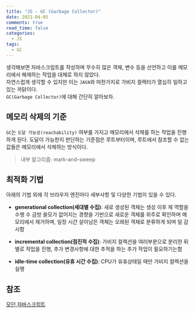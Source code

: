```yaml
---
title: "JS - GC (Garbage Collector)"
date: 2021-04-05
comments: true
read_time: false
categories:
  - JS
tags:
  - GC
---
```


생각해보면 자바스크립트를 작성하며 무수히 많은 객체, 변수 등을 선언하고 이를 메모리에서 해제하는 작업을 대체로 하지 않았다.  
자연스럽게 생각할 수 있지만 이는 `JAVA`와 마찬가지로 가비지 컬렉터가 열심히 일하고 있는 까닭이다.  
`GC(Garbage Collector)`에 대해 간단히 알아보자.

## 메모리 삭제의 기준

`GC`는 `도달 가능성(reachability)` 여부를 가지고 메모리에서 삭제를 하는 작업을 진행하게 된다. 도달이 가능한지 판단하는 기준점은 루트부터이며, 루트에서 참조할 수 없는 값들은 메모리에서 삭제하는 방식이다.

> 내부 알고리즘: mark-and-sweep

## 최적화 기법

아래의 기법 외에 각 브라우저 엔진마다 세부사항 및 다양한 기법이 있을 수 있다.

- **generational collection(세대별 수집)**: 새로 생성된 객체는 생성 이후 제 역할을 수행 수 금방 쓸모가 없어지는 경향을 기반으로 새로운 객체를 위주로 확인하며 메모리에서 제거하며, 일정 시간 살아남은 객체는 오래된 객체로 분류하게 되며 덜 감시함

- **incremental collection(점진적 수집)**: 가비지 컬렉션을 여러부분으로 분리한 뒤 별로 작업을 진행, 추가 변경사항에 대한 추적을 하는 추가 작업이 필요하기는함

- **idle-time collection(유휴 시간 수집)**: CPU가 유휴상태일 때만 가비지 컬렉션을 실행

## 참조

[모던 자바스크립트](https://ko.javascript.info/garbage-collection)
